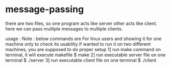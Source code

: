 # message-passing

there are two files, so one program acts like server other acts like client.
here we can pass multiple messages to multiple clients. 

usage :
  Note : below commands are For linux users and showing it for one machine only to check its usability
         if wanted to run it on two different machines, you are supposed to do proper setup
  1] run make command on terminal, it will execute makefile 
      $ make
  2] run executable server file on one terminal
      $ ./server
  3] run executable client file on one terminal
      $ ./client
